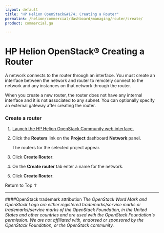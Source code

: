 ```yaml
---
layout: default
title: "HP Helion OpenStack&#174; Creating a Router"
permalink: /helion/commercial/dashboard/managing/router/create/
product: commercial.ga

---
```

<!--UNDER REVISION-->

<script>

function PageRefresh {
onLoad="window.refresh"
}

PageRefresh();

</script>

<!--
<p style="font-size: small;"> <a href="/helion/commercial/ga1/install/">&#9664; PREV</a> | <a href="/helion/commercial/ga1/install-overview/">&#9650; UP</a> | <a href="/helion/commercial/ga1/">NEXT &#9654;</a> </p>
-->

# HP Helion OpenStack&#174; Creating a Router

A network connects to the router through an interface. You must create an interface between the network and router to remotely connect to the network and any instances on that network through the router.</p>

When you create a new router, the router does not have any internal interface and it is not associated to any subnet. You can optionally specify an external gateway after creating the router. </p>

### Create a router ###

1. <a href="/helion/community/dashboard/login/">Launch the HP Helion OpenStack Community web interface.</a></p>

2. Click the <strong>Routers</strong> link on the <strong>Project</strong> dashboard <strong>Network</strong> panel.</p>

	The routers for the selected project appear. </p>

3. Click <strong>Create Router</strong>.</p>

4. On the <strong>Create router</strong> tab enter a name for the network.</p>

5. Click <strong>Create Router</strong>.  

<a href="#top" style="padding:14px 0px 14px 0px; text-decoration: none;"> Return to Top &#8593; </a>


----
####OpenStack trademark attribution
*The OpenStack Word Mark and OpenStack Logo are either registered trademarks/service marks or trademarks/service marks of the OpenStack Foundation, in the United States and other countries and are used with the OpenStack Foundation's permission. We are not affiliated with, endorsed or sponsored by the OpenStack Foundation, or the OpenStack community.*
